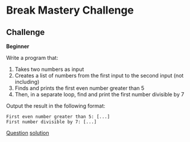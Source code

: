 # Break Mastery Challenge

## Challenge

**Beginner**

Write a program that:

1. Takes two numbers as input
2. Creates a list of numbers from the first input to the second input (not including)
3. Finds and prints the first even number greater than 5
4. Then, in a separate loop, find and print the first number divisible by 7

Output the result in the following format:
```
First even number greater than 5: [...]
First number divisible by 7: [...]
```
[Question](q.py) [solution](solution.py)